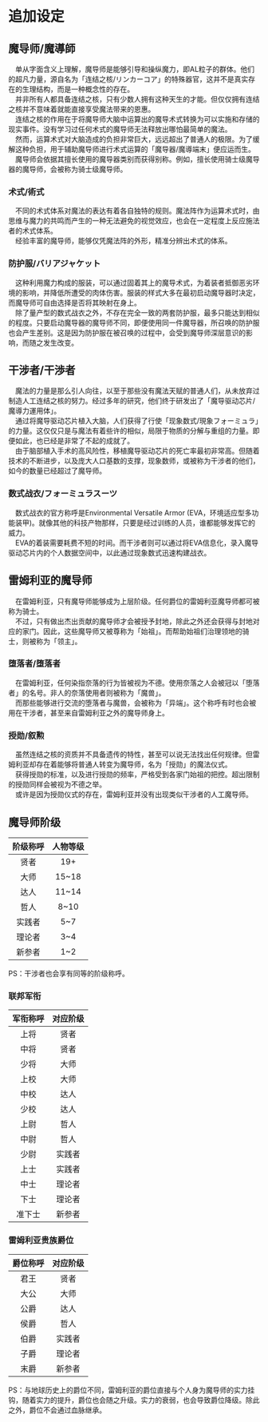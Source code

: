 # 追加设定

## 魔导师/魔導師
&emsp;单从字面含义上理解，魔导师是能够引导和操纵魔力，即AL粒子的群体。他们的超凡力量，源自名为「连结之核/リンカーコア」的特殊器官，这并不是真实存在的生理结构，而是一种概念性的存在。  
&emsp;并非所有人都具备连结之核，只有少数人拥有这种天生的才能。但仅仅拥有连结之核并不意味着就能直接享受魔法带来的恩惠。  
&emsp;连结之核的作用在于将魔导师大脑中运算出的魔导术式转换为可以实施和存储的现实事件。没有学习过任何术式的魔导师无法释放出哪怕最简单的魔法。  
&emsp;然而，运算术式对大脑造成的负担非常巨大，远远超出了普通人的极限。为了缓解这种负担，用于辅助魔导师进行术式运算的「魔导器/魔導端末」便应运而生。  
&emsp;魔导师会依据其擅长使用的魔导器类别而获得别称。例如，擅长使用骑士级魔导器的魔导师，会被称为骑士级魔导师。

### 术式/術式
&emsp;不同的术式体系对魔法的表达有着各自独特的规则。魔法阵作为运算术式时，由思维与魔力的共鸣而产生的一种无法避免的视觉效应，也会在一定程度上反应施法者的术式体系。  
&emsp;经验丰富的魔导师，能够仅凭魔法阵的外形，精准分辨出术式的体系。

### 防护服/バリアジャケット
&emsp;这种利用魔力构成的服装，可以通过固着其上的魔导术式，为着装者抵御恶劣环境的影响，并降低所遭受的肉体伤害。服装的样式大多在最初启动魔导器时决定，而魔导师可自由选择是否将其映射在身上。  
&emsp;除了量产型的数式战衣之外，不存在完全一致的两套防护服，最多只能达到相似的程度。只要启动魔导器的魔导师不同，即便使用同一件魔导器，所召唤的防护服也会产生差别。这是因为防护服在被召唤的过程中，会受到魔导师深层意识的影响，而随之发生改变。

## 干涉者/干渉者
&emsp;魔法的力量是那么引人向往，以至于那些没有魔法天赋的普通人们，从未放弃过制造人工连结之核的努力。经过多年的研究，他们终于研发出了「魔导驱动芯片/魔導力運用体」。  
&emsp;通过将魔导驱动芯片植入大脑，人们获得了行使「现象数式/現象フォーミュラ」的力量。这仅仅只是与魔法有着些许的相似，局限于物质的分解与重组的力量。即便如此，也已经是非常了不起的成就了。  
&emsp;由于脑部植入手术的高风险性，移植魔导驱动芯片的死亡率最初非常高。但随着技术的不断进步，以及庞大人口基数的支撑，现象数师，或被称为干涉者的他们，如今的数量已经超过了魔导师。

### 数式战衣/フォーミュラスーツ
&emsp;数式战衣的官方称呼是Environmental Versatile Armor (EVA，环境适应型多功能装甲)。就像其他的科技产物那样，只要是经过训练的人员，谁都能够发挥它的威力。  
&emsp;EVA的着装需要耗费不短的时间。而干涉者则可以通过将EVA信息化，录入魔导驱动芯片内的个人数据空间中，以此通过现象数式迅速构建战衣。

## 雷姆利亚的魔导师
&emsp;在雷姆利亚，只有魔导师能够成为上层阶级。任何爵位的雷姆利亚魔导师都可被称为骑士。  
&emsp;不过，只有做出杰出贡献的魔导师才会被授予封地，除此之外还会获得与封地对应的家门。因此，这些魔导师又被尊称为「始祖」。而帮助始祖们治理领地的骑士，则被称为「领主」。

### 堕落者/堕落者
&emsp;在雷姆利亚，任何染指奈落的行为皆被视为不德。使用奈落之人会被冠以「堕落者」的名号。非人的奈落使用者则被称为「魔兽」。  
&emsp;而那些能够进行交流的堕落者与魔兽，会被称为「异端」。这个称呼有时也会被用在干涉者，甚至来自雷姆利亚之外的魔导师身上。

### 授勋/叙勲
&emsp;虽然连结之核的资质并不具备遗传的特性，甚至可以说无法找出任何规律。但雷姆利亚却存在着能够将普通人转变为魔导师，名为「授勋」的魔法仪式。  
&emsp;获得授勋的标准，以及进行授勋的频率，严格受到各家门始祖的把控。超出限制的授勋同样会被视为不德之举。  
&emsp;或许是因为授勋仪式的存在，雷姆利亚并没有出现类似干涉者的人工魔导师。

## 魔导师阶级

| 阶级称呼 | 人物等级 |
| :------: | :------: |
|   贤者   |   19+    |
|   大师   |  15~18   |
|   达人   |  11~14   |
|   哲人   |   8~10   |
|  实践者  |   5~7    |
|  理论者  |   3~4    |
|  新参者  |   1~2    |

PS：干涉者也会享有同等的阶级称呼。

### 联邦军衔

| 军衔称呼 | 对应阶级 |
| :------: | :------: |
|   上将   |   贤者   |
|   中将   |   贤者   |
|   少将   |   大师   |
|   上校   |   大师   |
|   中校   |   达人   |
|   少校   |   达人   |
|   上尉   |   哲人   |
|   中尉   |   哲人   |
|   少尉   |  实践者  |
|   上士   |  实践者  |
|   中士   |  理论者  |
|   下士   |  理论者  |
|  准下士  |  新参者  |

### 雷姆利亚贵族爵位

| 爵位称呼 | 对应阶级 |
| :------: | :------: |
|   君王   |   贤者   |
|   大公   |   大师   |
|   公爵   |   达人   |
|   侯爵   |   哲人   |
|   伯爵   |  实践者  |
|   子爵   |  理论者  |
|   末爵   |  新参者  |

PS：与地球历史上的爵位不同，雷姆利亚的爵位直接与个人身为魔导师的实力挂钩，随着实力的提升，爵位也会随之升级。实力的衰弱，也会导致爵位降级。除此之外，爵位不会通过血脉继承。